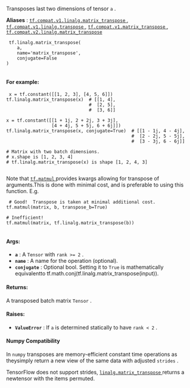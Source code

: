 Transposes last two dimensions of tensor  `a` .

**Aliases** : [ `tf.compat.v1.linalg.matrix_transpose` ](/api_docs/python/tf/linalg/matrix_transpose), [ `tf.compat.v1.linalg.transpose` ](/api_docs/python/tf/linalg/matrix_transpose), [ `tf.compat.v1.matrix_transpose` ](/api_docs/python/tf/linalg/matrix_transpose), [ `tf.compat.v2.linalg.matrix_transpose` ](/api_docs/python/tf/linalg/matrix_transpose)

```
 tf.linalg.matrix_transpose(
    a,
    name='matrix_transpose',
    conjugate=False
)
 
```

#### For example:


```
 x = tf.constant([[1, 2, 3], [4, 5, 6]])
tf.linalg.matrix_transpose(x)  # [[1, 4],
                               #  [2, 5],
                               #  [3, 6]]

x = tf.constant([[1 + 1j, 2 + 2j, 3 + 3j],
                 [4 + 4j, 5 + 5j, 6 + 6j]])
tf.linalg.matrix_transpose(x, conjugate=True)  # [[1 - 1j, 4 - 4j],
                                               #  [2 - 2j, 5 - 5j],
                                               #  [3 - 3j, 6 - 6j]]

# Matrix with two batch dimensions.
# x.shape is [1, 2, 3, 4]
# tf.linalg.matrix_transpose(x) is shape [1, 2, 4, 3]
 
```

Note that [ `tf.matmul` ](https://tensorflow.google.cn/api_docs/python/tf/linalg/matmul) provides kwargs allowing for transpose of arguments.This is done with minimal cost, and is preferable to using this function. E.g.

```
 # Good!  Transpose is taken at minimal additional cost.
tf.matmul(matrix, b, transpose_b=True)

# Inefficient!
tf.matmul(matrix, tf.linalg.matrix_transpose(b))
 
```

#### Args:
- **`a`** : A  `Tensor`  with  `rank >= 2` .
- **`name`** : A name for the operation (optional).
- **`conjugate`** : Optional bool. Setting it to  `True`  is mathematically equivalentto tf.math.conj(tf.linalg.matrix_transpose(input)).


#### Returns:
A transposed batch matrix  `Tensor` .

#### Raises:
- **`ValueError`** :  If  `a`  is determined statically to have  `rank < 2` .


#### Numpy Compatibility
In  `numpy`  transposes are memory-efficient constant time operations as theysimply return a new view of the same data with adjusted  `strides` .

TensorFlow does not support strides, [ `linalg.matrix_transpose` ](https://tensorflow.google.cn/api_docs/python/tf/linalg/matrix_transpose) returns a newtensor with the items permuted.

